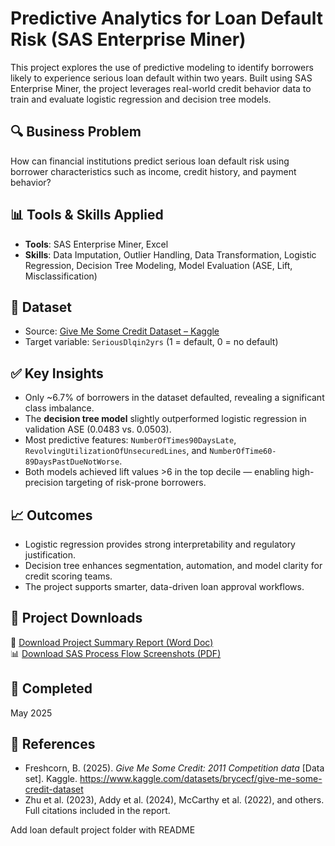 # Predictive Analytics for Loan Default Risk (SAS Enterprise Miner)

This project explores the use of predictive modeling to identify borrowers likely to experience serious loan default within two years. Built using SAS Enterprise Miner, the project leverages real-world credit behavior data to train and evaluate logistic regression and decision tree models.

## 🔍 Business Problem
How can financial institutions predict serious loan default risk using borrower characteristics such as income, credit history, and payment behavior?

## 📊 Tools & Skills Applied
- **Tools**: SAS Enterprise Miner, Excel
- **Skills**: Data Imputation, Outlier Handling, Data Transformation, Logistic Regression, Decision Tree Modeling, Model Evaluation (ASE, Lift, Misclassification)

## 🧾 Dataset
- Source: [Give Me Some Credit Dataset – Kaggle](https://www.kaggle.com/datasets/brycecf/give-me-some-credit-dataset)
- Target variable: `SeriousDlqin2yrs` (1 = default, 0 = no default)

## ✅ Key Insights
- Only ~6.7% of borrowers in the dataset defaulted, revealing a significant class imbalance.
- The **decision tree model** slightly outperformed logistic regression in validation ASE (0.0483 vs. 0.0503).
- Most predictive features: `NumberOfTimes90DaysLate`, `RevolvingUtilizationOfUnsecuredLines`, and `NumberOfTime60-89DaysPastDueNotWorse`.
- Both models achieved lift values >6 in the top decile — enabling high-precision targeting of risk-prone borrowers.

## 📈 Outcomes
- Logistic regression provides strong interpretability and regulatory justification.
- Decision tree enhances segmentation, automation, and model clarity for credit scoring teams.
- The project supports smarter, data-driven loan approval workflows.

## 📂 Project Downloads

📘 [Download Project Summary Report (Word Doc)](project-files/Loan_Default_Risk_Summary.docx)  
📊 [Download SAS Process Flow Screenshots (PDF)](project-files/Loan_Default_SAS_Flows.pdf)  

## 📅 Completed
May 2025

## 📄 References
- Freshcorn, B. (2025). _Give Me Some Credit: 2011 Competition data_ [Data set]. Kaggle. https://www.kaggle.com/datasets/brycecf/give-me-some-credit-dataset
- Zhu et al. (2023), Addy et al. (2024), McCarthy et al. (2022), and others. Full citations included in the report.


Add loan default project folder with README
